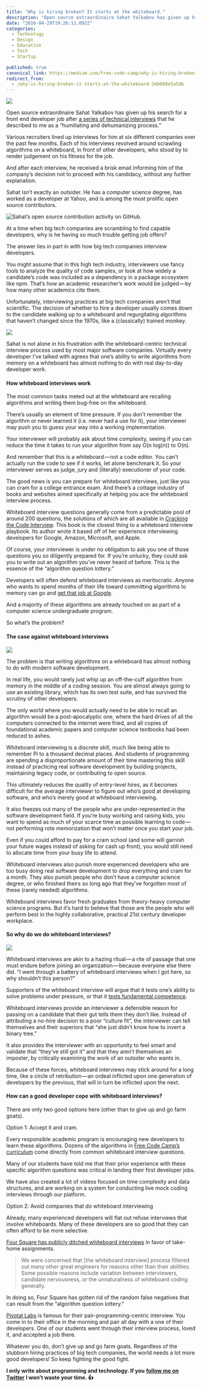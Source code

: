 ```yaml
---
title: "Why is hiring broken? It starts at the whiteboard."
description: "Open source extraordinaire Sahat Yalkabov has given up his search for a front end developer job after a series of technical interviews that he described to me as a “humiliating and dehumanizing…"
date: "2016-04-29T19:26:11.092Z"
categories: 
  - Technology
  - Design
  - Education
  - Tech
  - Startup

published: true
canonical_link: https://medium.com/free-code-camp/why-is-hiring-broken-it-starts-at-the-whiteboard-34b088e5a5db
redirect_from:
  - /why-is-hiring-broken-it-starts-at-the-whiteboard-34b088e5a5db
---
```


![](./asset-1.jpeg)

Open source extraordinaire Sahat Yalkabov has given up his search for a front end developer job after [a series of technical interviews](https://medium.com/@evnowandforever/f-you-i-quit-hiring-is-broken-bb8f3a48d324#.1udxnhwhg) that he described to me as a “humiliating and dehumanizing process.”

Various recruiters lined up interviews for him at six different companies over the past few months. Each of his interviews revolved around scrawling algorithms on a whiteboard, in front of other developers, who stood by to render judgement on his fitness for the job.

And after each interview, he received a brisk email informing him of the company’s decision not to proceed with his candidacy, without any further explanation.

Sahat isn’t exactly an outsider. He has a computer science degree, has worked as a developer at Yahoo, and is among the most prolific open source contributors.

![Sahat’s open source contribution activity [on GitHub](https://github.com/sahat).](./asset-2.jpeg)

At a time when big tech companies are scrambling to find capable developers, why is he having so much trouble getting job offers?

The answer lies in part in with how big tech companies interview developers.

You might assume that in this high tech industry, interviewers use fancy tools to analyze the quality of code samples, or look at how widely a candidate’s code was included as a dependency in a package ecosystem like npm. That’s how an academic researcher’s work would be judged — by how many other academics cite them.

Unfortunately, interviewing practices at big tech companies aren’t that scientific. The decision of whether to hire a developer usually comes down to the candidate walking up to a whiteboard and regurgitating algorithms that haven’t changed since the 1970s, like a (classically) trained monkey.

![](./asset-3.jpeg)

Sahat is not alone in his frustration with the whiteboard-centric technical interview process used by most major software companies. Virtually every developer I’ve talked with agrees that one’s ability to write algorithms from memory on a whiteboard has almost nothing to do with real day-to-day developer work.

#### How whiteboard interviews work

The most common tasks meted out at the whiteboard are recalling algorithms and writing them bug-free on the whiteboard.

There’s usually an element of time pressure. If you don’t remember the algorithm or never learned it (i.e. never had a use for it), your interviewer may push you to guess your way into a working implementation.

Your interviewer will probably ask about time complexity, seeing if you can reduce the time it takes to run your algorithm from say O(n log(n)) to O(n).

And remember that this is a whiteboard — not a code editor. You can’t actually run the code to see if it works, let alone benchmark it. So your interviewer serves as judge, jury and (literally) executioner of your code.

The good news is you can prepare for whiteboard interviews, just like you can cram for a college entrance exam. And there’s a cottage industry of books and websites aimed specifically at helping you ace the whiteboard interview process.

Whiteboard interview questions generally come from a predictable pool of around 200 questions, the solutions of which are all available in [Cracking the Code Interview](http://www.amazon.com/gp/product/0984782850/ref=as_li_tl?ie=UTF8&camp=1789&creative=9325&creativeASIN=0984782850&linkCode=as2&tag=out0b4b-20&linkId=CPE5JO5PB2MAJLZA). This book is the closest thing to a whiteboard interview playbook. Its author wrote it based off of her experience interviewing developers for Google, Amazon, Microsoft, and Apple.

Of course, your interviewer is under no obligation to ask you one of those questions you so diligently prepared for. If you’re unlucky, they could ask you to write out an algorithm you’ve never heard of before. This is the essence of the “algorithm question lottery.”

Developers will often defend whiteboard interviews as meritocratic. Anyone who wants to spend months of their life toward committing algorithms to memory can go and [get that job at Google](http://steve-yegge.blogspot.com/2008/03/get-that-job-at-google.html).

And a majority of these algorithms are already touched on as part of a computer science undergraduate program.

So what’s the problem?

#### The case against whiteboard interviews

![](./asset-4.jpeg)

The problem is that writing algorithms on a whiteboard has almost nothing to do with modern software development.

In real life, you would rarely just whip up an off-the-cuff algorithm from memory in the middle of a coding session. You are almost always going to use an existing library, which has its own test suite, and has survived the scrutiny of other developers.

The only world where you would actually need to be able to recall an algorithm would be a post-apocalyptic one, where the hard drives of all the computers connected to the internet were fried, and all copies of foundational academic papers and computer science textbooks had been reduced to ashes.

Whiteboard interviewing is a discrete skill, much like being able to remember Pi to a thousand decimal places. And students of programming are spending a disproportionate amount of their time mastering this skill instead of practicing real software development by building projects, maintaining legacy code, or contributing to open source.

This ultimately reduces the quality of entry-level hires, as it becomes difficult for the average interviewer to figure out who’s good at developing software, and who’s merely good at whiteboard interviewing.

It also freezes out many of the people who are under-represented in the software development field. If you’re busy working and raising kids, you want to spend as much of your scarce time as possible learning to code — not performing rote memorization that won’t matter once you start your job.

Even if you could afford to pay for a cram school (and some will garnish your future wages instead of asking for cash up front), you would still need to allocate time from your busy life to attend.

Whiteboard interviews also punish more experienced developers who are too busy doing real software development to drop everything and cram for a month. They also punish people who don’t have a computer science degree, or who finished theirs so long ago that they’ve forgotten most of these (rarely needed) algorithms.

Whiteboard interviews favor fresh graduates from theory-heavy computer science programs. But it’s hard to believe that those are the people who will perform best in the highly collaborative, practical 21st century developer workplace.

#### So why do we do whiteboard interviews?

![](./asset-5.jpeg)

Whiteboard interviews are akin to a hazing ritual — a rite of passage that one must endure before joining an organization — because everyone else there did. “I went through a battery of whiteboard interviews when I got here, so why shouldn’t this person?”

Supporters of the whiteboard interview will argue that it tests one’s ability to solve problems under pressure, or that it [tests fundamental competence](http://blog.codinghorror.com/why-cant-programmers-program/).

Whiteboard interviews provide an interviewer a defensible reason for passing on a candidate that their gut tells them they don’t like. Instead of attributing a no-hire decision to a poor “culture fit”, the interviewer can tell themselves and their superiors that “she just didn’t know how to invert a binary tree.”

It also provides the interviewer with an opportunity to feel smart and validate that “they’ve still got it” and that they aren’t themselves an imposter, by critically examining the work of an outsider who wants in.

Because of these forces, whiteboard interviews may stick around for a long time, like a circle of retribution — an ordeal inflicted upon one generation of developers by the previous, that will in turn be inflicted upon the next.

#### How can a good developer cope with whiteboard interviews?

There are only two good options here (other than to give up and go farm goats).

Option 1: Accept it and cram.

Every responsible academic program is encouraging new developers to learn these algorithms. Dozens of the algorithms in [Free Code Camp’s curriculum](http://freecodecamp.com/map) come directly from common whiteboard interview questions.

Many of our students have told me that their prior experience with these specific algorithm questions was critical in landing their first developer jobs.

We have also created a lot of videos focused on time complexity and data structures, and are working on a system for conducting live mock coding interviews through our platform.

Option 2: Avoid companies that do whiteboard interviewing

Already, many experienced developers will flat out refuse interviews that involve whiteboards. Many of these developers are so good that they can often afford to be more selective.

[Four Square has publicly ditched whiteboard interviews](http://engineering.foursquare.com/2016/04/04/improving-our-engineering-interview-process/) in favor of take-home assignments.

> We were concerned that \[the whiteboard interview\] process filtered out many other great engineers for reasons other than their abilities. Some possible reasons include variation between interviewers, candidate nervousness, or the unnaturalness of whiteboard coding generally.

In doing so, Four Square has gotten rid of the random false negatives that can result from the “algorithm question lottery.”

[Pivotal Labs](https://www.youtube.com/watch?v=x6MnEZlW7pU) is famous for their pair-programming-centric interview. You come in to their office in the morning and pair all day with a one of their developers. One of our students went through their interview process, loved it, and accepted a job there.

Whatever you do, don’t give up and go farm goats. Regardless of the stubborn hiring practices of big tech companies, the world needs a lot more good developers! So keep fighting the good fight.

**I only write about programming and technology. If you** [**follow me on Twitter**](https://twitter.com/ossia) **I won’t waste your time. 👍**
